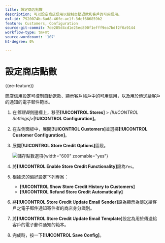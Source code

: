 ```yaml
---
title: 設定商店點數
description: 可以設定商店信用以控制自動退款和客戶的可用信用。
exl-id: 7920074b-6ad8-46fe-ac1f-3dcf686859b2
feature: Customers, Configuration
source-git-commit: 7de285d4cd1e25ec890f1efff9ea7bdf2f0a9144
workflow-type: tm+mt
source-wordcount: '107'
ht-degree: 0%

---
```


# 設定商店點數

{{ee-feature}}

商店信用設定可控制自動退款、顯示客戶帳戶中的可用信用，以及用於傳送給客戶的通知的電子郵件範本。

1. 在&#x200B;_管理員_&#x200B;側邊欄上，移至&#x200B;**[!UICONTROL Stores]** > _[!UICONTROL Settings]_>**[!UICONTROL Configuration]**。

1. 在左側面板中，展開&#x200B;**[!UICONTROL Customers]**&#x200B;並選擇&#x200B;**[!UICONTROL Customer Configuration]**。

1. 展開&#x200B;**[!UICONTROL Store Credit Options]**&#x200B;區段。

   ![儲存點數選項](../configuration-reference/customers/assets/customer-configuration-store-credit-options.png){width="600" zoomable="yes"}

1. 將&#x200B;**[!UICONTROL Enable Store Credit Functionality]**&#x200B;設為`Yes`。

1. 根據您的偏好設定下列專案：

   * **[!UICONTROL Show Store Credit History to Customers]**
   * **[!UICONTROL Refund Store Credit Automatically]**

1. 將&#x200B;**[!UICONTROL Store Credit Update Email Sender]**&#x200B;設為顯示為傳送給客戶之電子郵件通知寄件者的商店身分識別。

1. 將&#x200B;**[!UICONTROL Store Credit Update Email Template]**&#x200B;設定為用於傳送給客戶的電子郵件通知的範本。

1. 完成時，按一下&#x200B;**[!UICONTROL Save Config]**。
